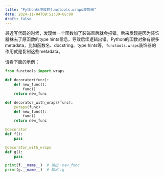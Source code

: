 ```yaml
---
title: "Python标准库的functools.wraps装饰器"
date: 2024-11-04T09:51:00+08:00
draft: false
---
```


最近写代码的时候，发现给一个函数加了装饰器后就会报错。后来发现是因为装饰器抹去了原函数的type hints信息，导致后续逻辑出错。Python的函数对象有很多metadata，比如函数名、docstring、type hints等，`functools.wraps`装饰器的作用就是复制这些metadata。

请看下面的示例：

```python
from functools import wraps

def decorator(func):
    def new_func():
        func()
    return new_func

def decorator_with_wraps(func):
    @wraps(func)
    def new_func():
        func()
    return new_func

@decorator
def f():
    pass

@decorator_with_wraps
def g():
    pass

print(f.__name__)  # 输出：new_func
print(g.__name__)  # 输出：g
```
